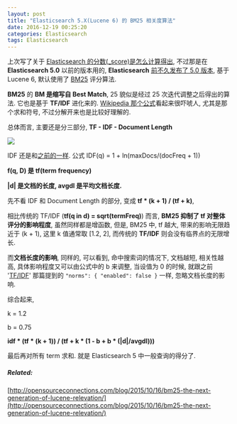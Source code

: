 ```yaml
---
layout: post
title: "Elasticsearch 5.X(Lucene 6) 的 BM25 相关度算法"
date: 2016-12-19 00:25:20
categories: Elasticsearch
tags: Elasticsearch
---
```

<!--more-->


上次写了关于 [Elasticsearch 的分数(_score)是怎么计算得出](http://xguox.me/how-elasticsearch-scoring-document.html), 不过那是在 **Elasticsearch 5.0** 以前的版本用的, **Elasticsearch** [前不久发布了 5.0 版本](https://www.elastic.co/blog/elasticsearch-5-0-0-released), 基于 Lucene 6, 默认使用了 [BM25](https://en.wikipedia.org/wiki/Okapi_BM25) 评分算法.

**BM25** 的 **BM 是缩写自 Best Match**, 25 貌似是经过 25 次迭代调整之后得出的算法. 它也是基于 **TF/IDF** 进化来的. [Wikipedia 那个公式](https://en.wikipedia.org/wiki/Okapi_BM25)看起来很吓唬人, 尤其是那个求和符号, 不过分解开来也是比较好理解的.

总体而言, 主要还是分三部分, **TF - IDF - Document Length**

![](https://ww2.sinaimg.cn/large/62fdd4d5jw1fauy0sa5z2j20go023jrd.jpg)

IDF 还是和[之前的一样](http://xguox.me/how-elasticsearch-scoring-document.html#inverse-document-frequency). 公式 IDF(q) = 1 + ln(maxDocs/(docFreq + 1))

**f(q, D) 是 tf(term frequency)**

**\|d\| 是文档的长度, avgdl 是平均文档长度.**

先不看 IDF 和 Document Length 的部分, 变成 **tf * (k + 1) / (tf + k)**,

相比传统的 TF/IDF (**tf(q in d) = sqrt(termFreq)**) 而言,
 **BM25 抑制了 tf 对整体评分的影响程度**, 虽然同样都是增函数, 但是, BM25 中, tf 越大, 带来的影响无限趋近于 (k + 1), 这里 k 值通常取 [1.2, 2], 而传统的 **TF/IDF** 则会没有临界点的无限增长.

而**文档长度的影响**, 同样的, 可以看到, 命中搜索词的情况下, 文档越短, 相关性越高, 具体影响程度又可以由公式中的 b 来调整, 当设值为 0 的时候, 就跟之前 '[TF/IDF](http://xguox.me/how-elasticsearch-scoring-document.html#field-length-norm)' 那篇提到的 `"norms": { "enabled": false }` 一样, 忽略文档长度的影响.

综合起来,

k = 1.2

b = 0.75

**idf * (tf * (k + 1)) / (tf + k * (1 - b + b * (\|d\|/avgdl)))**

最后再对所有 term 求和. 就是 Elasticsearch 5 中一般查询的得分了.

##### Related:

[http://opensourceconnections.com/blog/2015/10/16/bm25-the-next-generation-of-lucene-relevation/](http://opensourceconnections.com/blog/2015/10/16/bm25-the-next-generation-of-lucene-relevation/)
